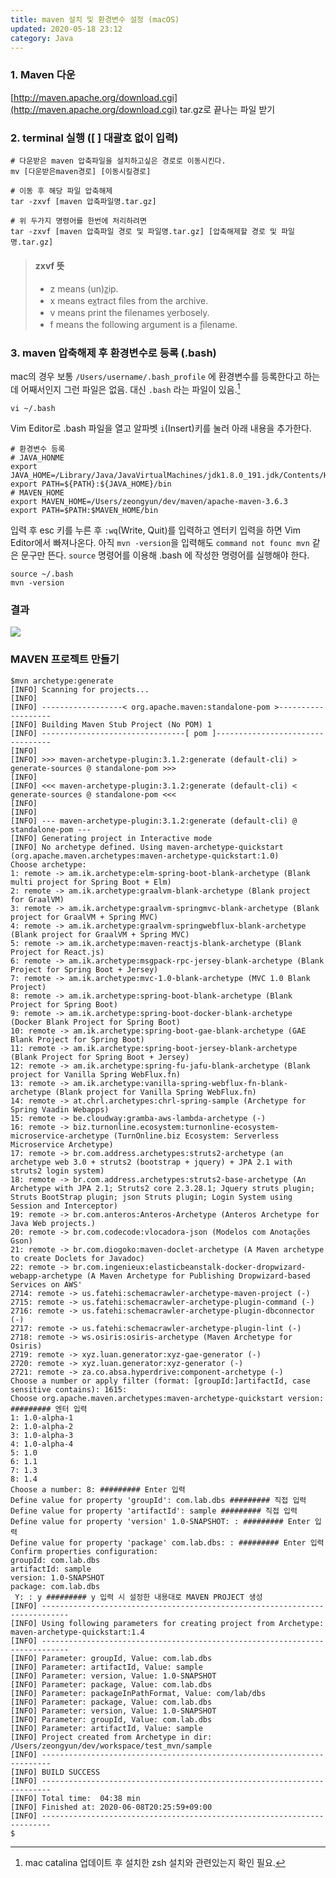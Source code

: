 ```yaml
---
title: maven 설치 및 환경변수 설정 (macOS)
updated: 2020-05-18 23:12
category: Java
---
```

### 1. Maven 다운  
[http://maven.apache.org/download.cgi](http://maven.apache.org/download.cgi)
tar.gz로 끝나는 파일 받기

### 2. terminal 실행 ([ ] 대괄호 없이 입력)  
```terminal
# 다운받은 maven 압축파일을 설치하고싶은 경로로 이동시킨다.
mv [다운받은maven경로] [이동시킬경로]

# 이동 후 해당 파일 압축해제
tar -zxvf [maven 압축파일명.tar.gz]

# 위 두가지 명령어를 한번에 처리하려면
tar -zxvf [maven 압축파일 경로 및 파일명.tar.gz] [압축해제할 경로 및 파일명.tar.gz]
```
> #### zxvf 뜻
> - z means (un)z̲ip.
> - x means ex̲tract files from the archive.
> - v means print the filenames v̲erbosely.
> - f means the following argument is a f̱ilename.
  
### 3. maven 압축해제 후 환경변수로 등록 (.bash)  
mac의 경우 보통 `/Users/username/.bash_profile` 에 환경변수를 등록한다고 하는데 어째서인지 그런 파일은 없음. 대신 `.bash` 라는 파일이 있음.[^1]
  
```terminal
vi ~/.bash
```
Vim Editor로 .bash 파일을 열고 알파벳 `i`(Insert)키를 눌러 아래 내용을 추가한다. 
  
```terminal
# 환경변수 등록
# JAVA_HONME
export JAVA_HOME=/Library/Java/JavaVirtualMachines/jdk1.8.0_191.jdk/Contents/Home
export PATH=${PATH}:${JAVA_HOME}/bin
# MAVEN_HOME
export MAVEN_HOME=/Users/zeongyun/dev/maven/apache-maven-3.6.3
export PATH=$PATH:$MAVEN_HOME/bin
```


입력 후 esc 키를 누른 후  `:wq`(Write, Quit)를 입력하고 엔터키 입력을 하면 Vim Editor에서 빠져나온다. 
아직 `mvn -version`을 입력해도 `command not founc mvn` 같은 문구만 뜬다. `source` 명령어를 이용해 .bash 에 작성한 명령어를 실행해야 한다.  
  
```terminal
source ~/.bash
mvn -version
```

### 결과
<a href="https://raw.githubusercontent.com/rlawjddbs/rlawjddbs.github.io/master/_posts/imgs/0518/result.png" style="border-bottom:0;" target="_new">![](https://raw.githubusercontent.com/rlawjddbs/rlawjddbs.github.io/master/_posts/imgs/0518/result.png)</a>

### MAVEN 프로젝트 만들기
```terminal
$mvn archetype:generate
[INFO] Scanning for projects...
[INFO] 
[INFO] ------------------< org.apache.maven:standalone-pom >-------------------
[INFO] Building Maven Stub Project (No POM) 1
[INFO] --------------------------------[ pom ]---------------------------------
[INFO] 
[INFO] >>> maven-archetype-plugin:3.1.2:generate (default-cli) > generate-sources @ standalone-pom >>>
[INFO] 
[INFO] <<< maven-archetype-plugin:3.1.2:generate (default-cli) < generate-sources @ standalone-pom <<<
[INFO] 
[INFO] 
[INFO] --- maven-archetype-plugin:3.1.2:generate (default-cli) @ standalone-pom ---
[INFO] Generating project in Interactive mode
[INFO] No archetype defined. Using maven-archetype-quickstart (org.apache.maven.archetypes:maven-archetype-quickstart:1.0)
Choose archetype:
1: remote -> am.ik.archetype:elm-spring-boot-blank-archetype (Blank multi project for Spring Boot + Elm)
2: remote -> am.ik.archetype:graalvm-blank-archetype (Blank project for GraalVM)
3: remote -> am.ik.archetype:graalvm-springmvc-blank-archetype (Blank project for GraalVM + Spring MVC)
4: remote -> am.ik.archetype:graalvm-springwebflux-blank-archetype (Blank project for GraalVM + Spring MVC)
5: remote -> am.ik.archetype:maven-reactjs-blank-archetype (Blank Project for React.js)
6: remote -> am.ik.archetype:msgpack-rpc-jersey-blank-archetype (Blank Project for Spring Boot + Jersey)
7: remote -> am.ik.archetype:mvc-1.0-blank-archetype (MVC 1.0 Blank Project)
8: remote -> am.ik.archetype:spring-boot-blank-archetype (Blank Project for Spring Boot)
9: remote -> am.ik.archetype:spring-boot-docker-blank-archetype (Docker Blank Project for Spring Boot)
10: remote -> am.ik.archetype:spring-boot-gae-blank-archetype (GAE Blank Project for Spring Boot)
11: remote -> am.ik.archetype:spring-boot-jersey-blank-archetype (Blank Project for Spring Boot + Jersey)
12: remote -> am.ik.archetype:spring-fu-jafu-blank-archetype (Blank project for Vanilla Spring WebFlux.fn)
13: remote -> am.ik.archetype:vanilla-spring-webflux-fn-blank-archetype (Blank project for Vanilla Spring WebFlux.fn)
14: remote -> at.chrl.archetypes:chrl-spring-sample (Archetype for Spring Vaadin Webapps)
15: remote -> be.cloudway:gramba-aws-lambda-archetype (-)
16: remote -> biz.turnonline.ecosystem:turnonline-ecosystem-microservice-archetype (TurnOnline.biz Ecosystem: Serverless Microservice Archetype)
17: remote -> br.com.address.archetypes:struts2-archetype (an archetype web 3.0 + struts2 (bootstrap + jquery) + JPA 2.1 with struts2 login system)
18: remote -> br.com.address.archetypes:struts2-base-archetype (An Archetype with JPA 2.1; Struts2 core 2.3.28.1; Jquery struts plugin; Struts BootStrap plugin; json Struts plugin; Login System using Session and Interceptor)
19: remote -> br.com.anteros:Anteros-Archetype (Anteros Archetype for Java Web projects.)
20: remote -> br.com.codecode:vlocadora-json (Modelos com Anotações Gson)
21: remote -> br.com.diogoko:maven-doclet-archetype (A Maven archetype to create Doclets for Javadoc)
22: remote -> br.com.ingenieux:elasticbeanstalk-docker-dropwizard-webapp-archetype (A Maven Archetype for Publishing Dropwizard-based Services on AWS' 
2714: remote -> us.fatehi:schemacrawler-archetype-maven-project (-)
2715: remote -> us.fatehi:schemacrawler-archetype-plugin-command (-)
2716: remote -> us.fatehi:schemacrawler-archetype-plugin-dbconnector (-)
2717: remote -> us.fatehi:schemacrawler-archetype-plugin-lint (-)
2718: remote -> ws.osiris:osiris-archetype (Maven Archetype for Osiris)
2719: remote -> xyz.luan.generator:xyz-gae-generator (-)
2720: remote -> xyz.luan.generator:xyz-generator (-)
2721: remote -> za.co.absa.hyperdrive:component-archetype (-)
Choose a number or apply filter (format: [groupId:]artifactId, case sensitive contains): 1615: 
Choose org.apache.maven.archetypes:maven-archetype-quickstart version: ######### 엔터 입력
1: 1.0-alpha-1
2: 1.0-alpha-2
3: 1.0-alpha-3
4: 1.0-alpha-4
5: 1.0
6: 1.1
7: 1.3
8: 1.4
Choose a number: 8: ######### Enter 입력
Define value for property 'groupId': com.lab.dbs ######### 직접 입력
Define value for property 'artifactId': sample ######### 직접 입력
Define value for property 'version' 1.0-SNAPSHOT: : ######### Enter 입력
Define value for property 'package' com.lab.dbs: : ######### Enter 입력
Confirm properties configuration:
groupId: com.lab.dbs
artifactId: sample
version: 1.0-SNAPSHOT
package: com.lab.dbs
 Y: : y ######### y 입력 시 설정한 내용대로 MAVEN PROJECT 생성
[INFO] ----------------------------------------------------------------------------
[INFO] Using following parameters for creating project from Archetype: maven-archetype-quickstart:1.4
[INFO] ----------------------------------------------------------------------------
[INFO] Parameter: groupId, Value: com.lab.dbs
[INFO] Parameter: artifactId, Value: sample
[INFO] Parameter: version, Value: 1.0-SNAPSHOT
[INFO] Parameter: package, Value: com.lab.dbs
[INFO] Parameter: packageInPathFormat, Value: com/lab/dbs
[INFO] Parameter: package, Value: com.lab.dbs
[INFO] Parameter: version, Value: 1.0-SNAPSHOT
[INFO] Parameter: groupId, Value: com.lab.dbs
[INFO] Parameter: artifactId, Value: sample
[INFO] Project created from Archetype in dir: /Users/zeongyun/dev/workspace/test_mvn/sample
[INFO] ------------------------------------------------------------------------
[INFO] BUILD SUCCESS
[INFO] ------------------------------------------------------------------------
[INFO] Total time:  04:38 min
[INFO] Finished at: 2020-06-08T20:25:59+09:00
[INFO] ------------------------------------------------------------------------
$    
```



[^1]: mac catalina 업데이트 후 설치한 zsh 설치와 관련있는지 확인 필요.  